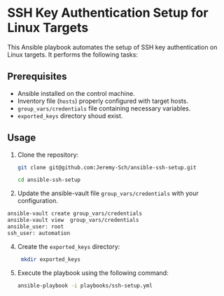 # SSH Key Authentication Setup for Linux Targets

This Ansible playbook automates the setup of SSH key authentication on Linux targets. It performs the following tasks:

## Prerequisites
- Ansible installed on the control machine.
- Inventory file (`hosts`) properly configured with target hosts.
- `group_vars/credentials` file containing necessary variables.
- `exported_keys` directory shoud exist.

## Usage
1. Clone the repository:
    ```bash
    git clone git@github.com:Jeremy-Sch/ansible-ssh-setup.git
    ```
    ```bash
    cd ansible-ssh-setup
    ```
2. Update the ansible-vault file `group_vars/credentials` with your configuration.
 ```bash
ansible-vault create group_vars/credentials
ansible-vault view  group_vars/credentials
ansible_user: root
ssh_user: automation
 ```

4. Create the  `exported_keys` directory:
   ```bash
    mkdir exported_keys
    ```

5. Execute the playbook using the following command:
   ```bash
   ansible-playbook -i playbooks/ssh-setup.yml
   ```


